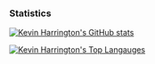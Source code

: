 ### Statistics
  [![Kevin Harrington's GitHub stats](https://github-readme-stats-jansensmith.vercel.app/api?username=madhephaestus)](https://github.com/anuraghazra/github-readme-stats)
  
  [![Kevin Harrington's Top Langauges](https://github-readme-stats-jansensmith.vercel.app/api/top-langs/?username=madhephaestus&layout=donut)](https://github.com/anuraghazra/github-readme-stats)
